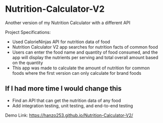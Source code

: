 # Nutrition-Calculator-V2
Another version of my Nutrition Calculator with a different API

Project Specifications:

- Used CalorieNinjas API for nutrition data of food
- Nutrition Calculator V2 app searches for nutrition facts of common food
- Users can enter the food name and quantity of food consumed, and the app will display the nutrients per serving and total overall amount based on the quantity
- This app was made to calculate the amount of nutrition for common foods where the first version can only calculate for brand foods

## If I had more time I would change this

- Find an API that can get the nutrition data of any food
- Add integration testing, unit testing, and end-to-end testing

Demo Link: https://hanzo253.github.io/Nutrition-Calculator-V2/
